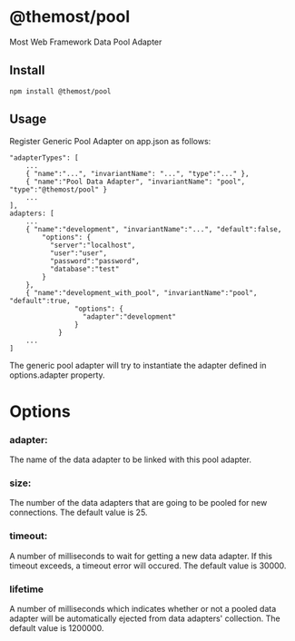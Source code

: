 # @themost/pool
Most Web Framework Data Pool Adapter
## Install
    npm install @themost/pool
## Usage
Register Generic Pool Adapter on app.json as follows:

    "adapterTypes": [
        ...
        { "name":"...", "invariantName": "...", "type":"..." },
        { "name":"Pool Data Adapter", "invariantName": "pool", "type":"@themost/pool" }
        ...
    ],
    adapters: [
        ...
        { "name":"development", "invariantName":"...", "default":false,
            "options": {
              "server":"localhost",
              "user":"user",
              "password":"password",
              "database":"test"
            }
        },
        { "name":"development_with_pool", "invariantName":"pool", "default":true,
                    "options": {
                      "adapter":"development"
                    }
                }
        ...
    ]

The generic pool adapter will try to instantiate the adapter defined in options.adapter property.

# Options
### adapter:
The name of the data adapter to be linked with this pool adapter.
### size:
The number of the data adapters that are going to be pooled for new connections. The default value is 25.
### timeout:
A number of milliseconds to wait for getting a new data adapter. If this timeout exceeds, a timeout error will occured. The default value is 30000.
### lifetime
A number of milliseconds which indicates whether or not a pooled data adapter will be automatically ejected from data adapters' collection. The default value is 1200000.
